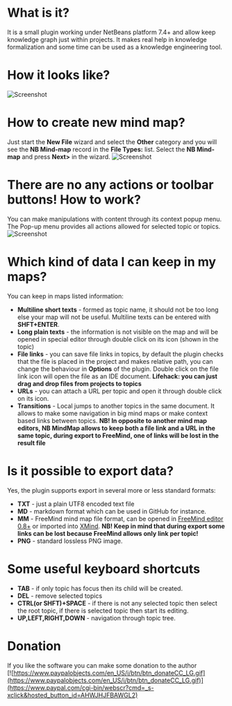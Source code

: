 # What is it?
It is a small plugin working under NetBeans platform 7.4+ and allow keep knowledge graph just within projects. It makes real help in knowledge formalization and some time can be used as a knowledge engineering tool.

# How it looks like?
![Screenshot](https://raw.githubusercontent.com/raydac/netbeans-mmd-plugin/master/assets/screenshot1.png)

# How to create new mind map?
Just start the **New File** wizard and select the **Other** category and you will see the **NB Mind-map** record in the **File Types:** list. Select the **NB Mind-map** and press **Next>** in the wizard.
![Screenshot](https://raw.githubusercontent.com/raydac/netbeans-mmd-plugin/master/assets/newfiledialog.png)

# There are no any actions or toolbar buttons! How to work?
You can make manipulations with content through its context popup menu. The Pop-up menu provides all actions allowed for selected topic or topics.
![Screenshot](https://raw.githubusercontent.com/raydac/netbeans-mmd-plugin/master/assets/popup.png)

# Which kind of data I can keep in my maps?
You can keep in maps listed information:
- **Multiline short texts** - formed as topic name, it should not be too long else your map will not be useful. Multiline texts can be entered with **SHFT+ENTER**.
- **Long plain texts** - the information is not visible on the map and will be opened in special editor through double click on its icon (shown in the topic)
- **File links** - you can save file links in topics, by default the plugin checks that the file is placed in the project and makes relative path, you can change the behaviour in **Options** of the plugin. Double click on the file link icon will open the file as an IDE document. **Lifehack: you can just drag and drop files from projects to topics**
- **URLs** - you can attach a URL per topic and open it through double click on its icon.
- **Transitions** - Local jumps to another topics in the same document. It allows to make some navigation in big mind maps or make context based links between  topics.
**NB! In opposite to another mind map editors, NB MindMap allows to keep both a file link and a URL in the same topic, during export to FreeMind, one of links will be lost in the result file** 

# Is it possible to export data?
Yes, the plugin supports export in several more or less standard formats:
- **TXT** - just a plain UTF8 encoded text file
- **MD**  - markdown format which can be used in GitHub for instance.
- **MM**   - FreeMind mind map file format, can be opened in [FreeMind editor 0.8+](http://freemind.sourceforge.net/wiki/index.php/Main_Page) or imported into [XMind](https://www.xmind.net/). **NB! Keep in mind that during export some links can be lost because FreeMind allows only link per topic!**
- **PNG** - standard lossless PNG image.

# Some useful keyboard shortcuts
-  **TAB** - if only topic has focus then its child will be created.
-  **DEL** - remove selected topics
-  **CTRL(or SHFT)+SPACE** - if there is not any selected topic then select the root topic, if there is selected topic then start its editing.
-  **UP,LEFT,RIGHT,DOWN** - navigation through topic tree.

# Donation   
If you like the software you can make some donation to the author   
[![https://www.paypalobjects.com/en_US/i/btn/btn_donateCC_LG.gif](https://www.paypalobjects.com/en_US/i/btn/btn_donateCC_LG.gif)](https://www.paypal.com/cgi-bin/webscr?cmd=_s-xclick&hosted_button_id=AHWJHJFBAWGL2)
